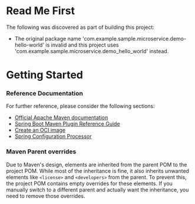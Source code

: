 # Read Me First
The following was discovered as part of building this project:

* The original package name 'com.example.sample.microservice.demo-hello-world' is invalid and this project uses 'com.example.sample.microservice.demo_hello_world' instead.

# Getting Started

### Reference Documentation
For further reference, please consider the following sections:

* [Official Apache Maven documentation](https://maven.apache.org/guides/index.html)
* [Spring Boot Maven Plugin Reference Guide](https://docs.spring.io/spring-boot/3.3.5-SNAPSHOT/maven-plugin)
* [Create an OCI image](https://docs.spring.io/spring-boot/3.3.5-SNAPSHOT/maven-plugin/build-image.html)
* [Spring Configuration Processor](https://docs.spring.io/spring-boot/docs/3.3.5-SNAPSHOT/reference/htmlsingle/index.html#appendix.configuration-metadata.annotation-processor)

### Maven Parent overrides

Due to Maven's design, elements are inherited from the parent POM to the project POM.
While most of the inheritance is fine, it also inherits unwanted elements like `<license>` and `<developers>` from the parent.
To prevent this, the project POM contains empty overrides for these elements.
If you manually switch to a different parent and actually want the inheritance, you need to remove those overrides.


